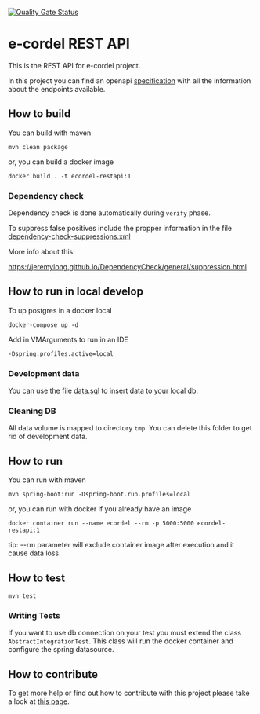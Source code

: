 [![Quality Gate Status](https://sonarcloud.io/api/project_badges/measure?project=e-cordel_ecordel-restapi&metric=alert_status)](https://sonarcloud.io/dashboard?id=e-cordel_ecordel-restapi)

# e-cordel REST API

This is the REST API for e-cordel project.

In this project you can find an openapi [specification](./openapi.yaml) with all the information about the endpoints available. 

## How to build

You can build with maven

    mvn clean package

or, you can build a docker image

    docker build . -t ecordel-restapi:1

### Dependency check 

Dependency check is done automatically during `verify` phase.

To suppress false positives include the propper information in the file [dependency-check-suppressions.xml](dependency-check-suppressions.xml)

More info about this:

https://jeremylong.github.io/DependencyCheck/general/suppression.html

## How to run in local develop

To up postgres in a docker local

    docker-compose up -d

Add in VMArguments to run in an IDE

    -Dspring.profiles.active=local

### Development data

You can use the file [data.sql](src/test/resources/db/data/data.sql) to insert data to your local db.

### Cleaning DB

All data volume is mapped to directory `tmp`. You can delete this folder to get rid of development data.

## How to run

You can run with maven

    mvn spring-boot:run -Dspring-boot.run.profiles=local

or, you can run with docker if you already have an image

    docker container run --name ecordel --rm -p 5000:5000 ecordel-restapi:1

tip: --rm parameter will exclude container image after execution and it cause data loss.

## How to test

    mvn test
    
### Writing Tests

If you want to use db connection on your test you must extend the class `AbstractIntegrationTest`. This class will run the docker container and configure the spring datasource. 

## How to contribute

To get more help or find out how to contribute with this project please take a look at [this page](http://www.ecordel.com.br/como-contribuir).
